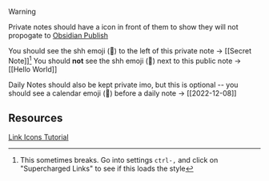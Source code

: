 
> [!warning]
> Private notes should have a icon in front of them to show they will not propogate to [Obsidian Publish](https://obsidian.md/publish)

You should see the shh emoji (🤫) to the left of this private note -> [[Secret Note]][^1]
You should **not** see the shh emoji (🤫) next to this public note -> [[Hello World]]

Daily Notes should also be kept private imo, but this is optional -- you should see a  calendar emoji (📆) before a daily note -> [[2022-12-08]]

## Resources

[Link Icons Tutorial](https://youtu.be/uWyeJLWKXUI)

[^1]: This sometimes breaks. Go into settings `ctrl-,` and click on "Supercharged Links" to see if this loads the style